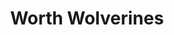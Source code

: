 ---
templateKey: team
title: Worth Wolverines
logoImage: /img/team-logos/worth-wolverines.PNG
slug: worth-wolverines
conference: West
---